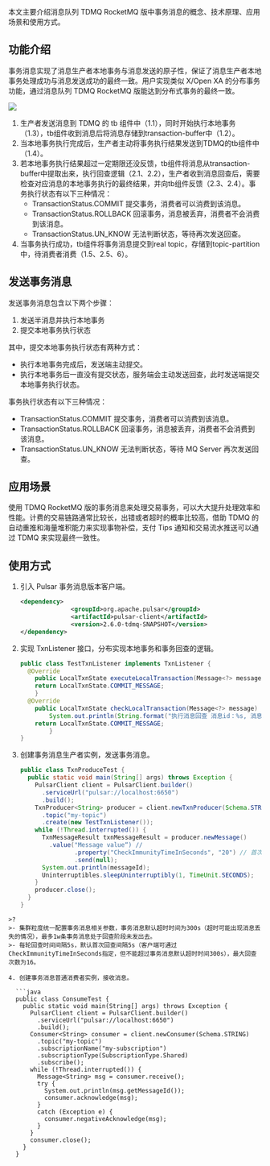 本文主要介绍消息队列 TDMQ RocketMQ 版中事务消息的概念、技术原理、应用场景和使用方式。

## 功能介绍

事务消息实现了消息生产者本地事务与消息发送的原子性，保证了消息生产者本地事务处理成功与消息发送成功的最终一致。用户实现类似 X/Open XA 的分布事务功能，通过消息队列 TDMQ RocketMQ 版能达到分布式事务的最终一致。

![](https://main.qcloudimg.com/raw/b9d90a0c05f20048c90f0d685ff3adb9.png)



1. 生产者发送消息到 TDMQ 的 tb 组件中（1.1），同时开始执行本地事务（1.3），tb组件收到消息后将消息存储到transaction-buffer中（1.2）。
2. 当本地事务执行完成后，生产者主动将事务执行结果发送到TDMQ的tb组件中（1.4）。
3. 若本地事务执行结果超过一定期限还没反馈，tb组件将消息从transaction-buffer中提取出来，执行回查逻辑（2.1、2.2），生产者收到消息回查后，需要检查对应消息的本地事务执行的最终结果，并向tb组件反馈（2.3、2.4）。事务执行状态有以下三种情况：
   - TransactionStatus.COMMIT 提交事务，消费者可以消费到该消息。
   - TransactionStatus.ROLLBACK 回滚事务，消息被丢弃，消费者不会消费到该消息。
   - TransactionStatus.UN_KNOW 无法判断状态，等待再次发送回查。
4. 当事务执行成功，tb组件将事务消息提交到real topic，存储到topic-partition中，待消费者消费（1.5、2.5、6）。

## 发送事务消息

发送事务消息包含以下两个步骤：

1. 发送半消息并执行本地事务
2. 提交本地事务执行状态

其中，提交本地事务执行状态有两种方式：

- 执行本地事务完成后，发送端主动提交。
- 执行本地事务后一直没有提交状态，服务端会主动发送回查，此时发送端提交本地事务执行状态。

事务执行状态有以下三种情况：

- TransactionStatus.COMMIT 提交事务，消费者可以消费到该消息。
- TransactionStatus.ROLLBACK 回滚事务，消息被丢弃，消费者不会消费到该消息。
- TransactionStatus.UN_KNOW 无法判断状态，等待 MQ Server 再次发送回查。

## 应用场景

使用 TDMQ RocketMQ 版的事务消息来处理交易事务，可以大大提升处理效率和性能。计费的交易链路通常比较长，出错或者超时的概率比较高，借助 TDMQ 的自动重推和海量堆积能力来实现事物补偿，支付 Tips 通知和交易流水推送可以通过 TDMQ 来实现最终一致性。

## 使用方式

1. 引入 Pulsar 事务消息版本客户端。
   ```xml
   <dependency>           
				 <groupId>org.apache.pulsar</groupId>            
				 <artifactId>pulsar-client</artifactId>            
				 <version>2.6.0-tdmq-SNAPSHOT</version>        
   </dependency>
   ```

2. 实现 TxnListener 接口，分布实现本地事务和事务回查的逻辑。

   ```java
   public class TestTxnListener implements TxnListener {    
     @Override    
       public LocalTxnState executeLocalTransaction(Message<?> message, Object o) {           System.out.println(String.format("执行本地事务 消息id：%s", message.getMessageId()));        
       return LocalTxnState.COMMIT_MESSAGE;    
       }     
     @Override    
       public LocalTxnState checkLocalTransaction(Message<?> message) {        
           System.out.println(String.format("执行消息回查 消息id：%s, 消息内容：%s", message.getMessageId(),      message.getValue()));        
       return LocalTxnState.COMMIT_MESSAGE;    
           } 
   }
   ```

3. 创建事务消息生产者实例，发送事务消息。

   ```java
   public class TxnProduceTest {    
     public static void main(String[] args) throws Exception {        
       PulsarClient client = PulsarClient.builder()                
         .serviceUrl("pulsar://localhost:6650")                
         .build();         
       TxnProducer<String> producer = client.newTxnProducer(Schema.STRING)                
         .topic("my-topic")                
         .create(new TestTxnListener());         
       while (!Thread.interrupted()) {            
         TxnMessageResult txnMessageResult = producer.newMessage()                        
           .value("Message value“) //                        
                  .property("CheckImmunityTimeInSeconds", "20") // 首次回查时间（注意：服务端有限制，该值不能小于每轮回查间隔时间（默认5s，如果小于，服务端会重置该时间到每轮回查间隔时间）），实际回查时间可能向后浮动0秒~5秒；如第一次回查后事务仍未提交，后续每隔 5 秒回查一次                            
                  .send(null);            
         System.out.println(messageId);            
         Uninterruptibles.sleepUninterruptibly(1, TimeUnit.SECONDS);        
       }         
       producer.close();    
     } 
   }
 ```
>?
>- 集群粒度统一配置事务消息相关参数，事务消息默认超时时间为300s（超时可能出现消息丢失的情况），最多1w条事务消息处于回查阶段未发出去。
>- 每轮回查时间间隔5s，默认首次回查间隔5s（客户端可通过CheckImmunityTimeInSeconds指定，但不能超过事务消息默认超时时间300s），最大回查次数为16。

4. 创建事务消息普通消费者实例，接收消息。

   ```java
   public class ConsumeTest {  
     public static void main(String[] args) throws Exception {        
       PulsarClient client = PulsarClient.builder()                
         .serviceUrl("pulsar://localhost:6650")                
         .build();         
       Consumer<String> consumer = client.newConsumer(Schema.STRING)                
         .topic("my-topic")                
         .subscriptionName("my-subscription")                
         .subscriptionType(SubscriptionType.Shared)                
         .subscribe();         
       while (!Thread.interrupted()) {            
         Message<String> msg = consumer.receive();            
         try {                
           System.out.println(msg.getMessageId());                
           consumer.acknowledge(msg);            
         } 
         catch (Exception e) {               
           consumer.negativeAcknowledge(msg);            
         }        
       }         
       consumer.close();    
     } 
   }
   ```

   
